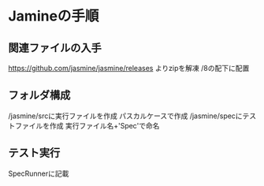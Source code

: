 # Jamineの手順

## 関連ファイルの入手
https://github.com/jasmine/jasmine/releases
よりzipを解凍
/8の配下に配置

## フォルダ構成
/jasmine/srcに実行ファイルを作成
パスカルケースで作成
/jasmine/specにテストファイルを作成
実行ファイル名+'Spec'で命名

## テスト実行
SpecRunnerに記載